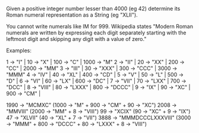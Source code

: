 Given a positive integer number lesser than 4000 (eg 42) determine its Roman numeral representation as a String (eg "XLII").

You cannot write numerals like IM for 999. Wikipedia states "Modern Roman numerals are written by expressing each digit separately starting with the leftmost digit and skipping any digit with a value of zero."

Examples:

1 -> "I" | 10 -> "X" | 100 -> "C" | 1000 -> "M"
2 -> "II" | 20 -> "XX" | 200 -> "CC" | 2000 -> "MM"
3 -> "III" | 30 -> "XXX" | 300 -> "CCC" | 3000 -> "MMM"
4 -> "IV" | 40 -> "XL" | 400 -> "CD" |
5 -> "V" | 50 -> "L" | 500 -> "D" |
6 -> "VI" | 60 -> "LX" | 600 -> "DC" |
7 -> "VII" | 70 -> "LXX" | 700 -> "DCC" |
8 -> "VIII" | 80 -> "LXXX" | 800 -> "DCCC" |
9 -> "IX" | 90 -> "XC" | 900 -> "CM" |

1990 -> "MCMXC" (1000 -> "M" + 900 -> "CM" + 90 -> "XC")
2008 -> "MMVIII" (2000 -> "MM" + 8 -> "VIII")
99 -> "XCIX" (90 -> "XC" + 9 -> "IX")
47 -> "XLVII" (40 -> "XL" + 7 -> "VII")
3888 -> "MMMDCCCLXXXVIII" (3000 -> "MMM" + 800 -> "DCCC" + 80 -> "LXXX" + 8 -> "VIII")
